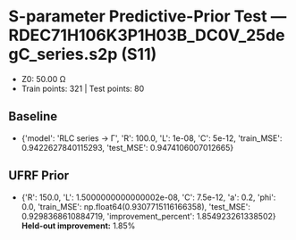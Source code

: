 # S-parameter Predictive-Prior Test — RDEC71H106K3P1H03B_DC0V_25degC_series.s2p (S11)
- Z0: 50.00 Ω
- Train points: 321  |  Test points: 80

## Baseline
- {'model': 'RLC series -> Γ', 'R': 100.0, 'L': 1e-08, 'C': 5e-12, 'train_MSE': 0.9422627840115293, 'test_MSE': 0.9474106007012665}

## UFRF Prior
- {'R': 150.0, 'L': 1.5000000000000002e-08, 'C': 7.5e-12, 'a': 0.2, 'phi': 0.0, 'train_MSE': np.float64(0.9307715116166358), 'test_MSE': 0.9298368610884719, 'improvement_percent': 1.854923261338502}
**Held-out improvement:** 1.85%